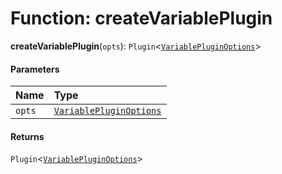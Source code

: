 # Function: createVariablePlugin

**createVariablePlugin**(`opts`): `Plugin`<[`VariablePluginOptions`](/auto-docs/variable-plugin/interfaces/VariablePluginOptions.md)>

#### Parameters

| Name | Type |
| :------ | :------ |
| `opts` | [`VariablePluginOptions`](/auto-docs/variable-plugin/interfaces/VariablePluginOptions.md) |

#### Returns

`Plugin`<[`VariablePluginOptions`](/auto-docs/variable-plugin/interfaces/VariablePluginOptions.md)>
